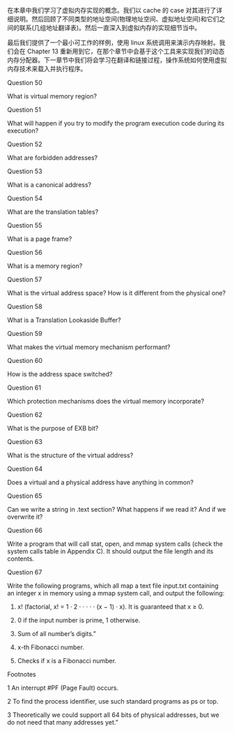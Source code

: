 在本章中我们学习了虚拟内存实现的概念。我们以 cache 的 case 对其进行了详细说明。然后回顾了不同类型的地址空间\(物理地址空间、虚拟地址空间\)和它们之间的联系\(几组地址翻译表\)。然后一直深入到虚拟内存的实现细节当中。

最后我们提供了一个最小可工作的样例，使用 linux 系统调用来演示内存映射。我们会在 Chapter 13 重新用到它，在那个章节中会基于这个工具来实现我们的动态内存分配器。下一章节中我们将会学习在翻译和链接过程，操作系统如何使用虚拟内存技术来载入并执行程序。

Question 50

What is virtual memory region?

Question 51

What will happen if you try to modify the program execution code during its execution?

Question 52

What are forbidden addresses?

Question 53

What is a canonical address?

Question 54

What are the translation tables?

Question 55

What is a page frame?

Question 56

What is a memory region?

Question 57

What is the virtual address space? How is it different from the physical one?

Question 58

What is a Translation Lookaside Buffer?

Question 59

What makes the virtual memory mechanism performant?

Question 60

How is the address space switched?

Question 61

Which protection mechanisms does the virtual memory incorporate?

Question 62

What is the purpose of EXB bit?

Question 63

What is the structure of the virtual address?

Question 64

Does a virtual and a physical address have anything in common?

Question 65

Can we write a string in .text section? What happens if we read it? And if we overwrite it?

Question 66

Write a program that will call stat, open, and mmap system calls \(check the system calls table in Appendix C\). It should output the file length and its contents.

Question 67

Write the following programs, which all map a text file input.txt containing an integer x in memory using a mmap system call, and output the following:

1. x! \(factorial, x! = 1 · 2 · · · · · \(x − 1\) · x\). It is guaranteed that x ≥ 0.

2. 0 if the input number is prime, 1 otherwise.

3. Sum of all number’s digits.”

4. x-th Fibonacci number.

5. Checks if x is a Fibonacci number.

Footnotes

1 An interrupt \#PF \(Page Fault\) occurs.

2 To find the process identifier, use such standard programs as ps or top.

3 Theoretically we could support all 64 bits of physical addresses, but we do not need that many addresses yet.”

